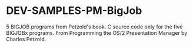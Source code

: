 # DEV-SAMPLES-PM-BigJob
5 BIGJOB programs from Petzold's book. C  source code only for the five BIGJOBx programs. From Programming the OS/2 Presentation Manager by Charles Petzold.
